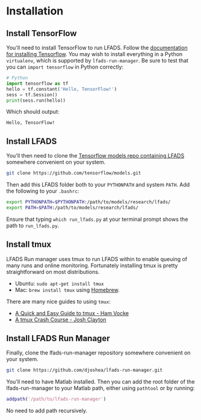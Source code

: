 # Installation

## Install TensorFlow

You'll need to install TensorFlow to run LFADS. Follow the [documentation for installing Tensorflow](https://www.tensorflow.org/install/). You may wish to install everything in a Python `virtualenv`, which is supported by `lfads-run-manager`. Be sure to test that you can `import tensorflow` in Python correctly:

```python
# Python
import tensorflow as tf
hello = tf.constant('Hello, TensorFlow!')
sess = tf.Session()
print(sess.run(hello))
```

Which should output:
```
Hello, TensorFlow!
```

## Install LFADS

You'll then need to clone the [Tensorflow models repo containing LFADS](https://github.com/tensorflow/models/tree/master/research/lfads) somewhere convenient on your system.

```bash
git clone https://github.com/tensorflow/models.git
```

Then add this LFADS folder both to your `PYTHONPATH` and system `PATH`. Add the following to your `.bashrc`:
```bash
export PYTHONPATH=$PYTHONPATH:/path/to/models/research/lfads/
export PATH=$PATH:/path/to/models/research/lfads/
```

Ensure that typing `which run_lfads.py` at your terminal prompt shows the path to `run_lfads.py`.

## Install tmux

LFADS Run manager uses tmux to run LFADS within to enable queuing of many runs and online monitoring. Fortunately installing tmux is pretty straightforward on most distributions.

* Ubuntu: `sudo apt-get install tmux`
* Mac: `brew install tmux` using [Homebrew](https://brew.sh).

There are many nice guides to using `tmux`:

* [A Quick and Easy Guide to tmux - Ham Vocke](http://www.hamvocke.com/blog/a-quick-and-easy-guide-to-tmux/)
* [A tmux Crash Course - Josh Clayton](https://robots.thoughtbot.com/a-tmux-crash-course)


## Install LFADS Run Manager

Finally, clone the lfads-run-manager repository somewhere convenient on your system.

```bash
git clone https://github.com/djoshea/lfads-run-manager.git
```

You'll need to have Matlab installed. Then you can add the root folder of the lfads-run-manager to your Matlab path, either using `pathtool` or by running:

```matlab
addpath('/path/to/lfads-run-manager')
```

No need to add path recursively.
